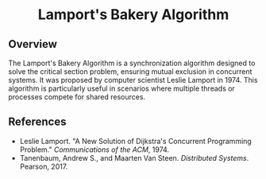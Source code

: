 <h1 align="center">Lamport's Bakery Algorithm</h1>

## Overview

The Lamport's Bakery Algorithm is a synchronization algorithm designed to solve the critical section problem, ensuring mutual exclusion in concurrent systems. It was proposed by computer scientist Leslie Lamport in 1974. This algorithm is particularly useful in scenarios where multiple threads or processes compete for shared resources.


## References

- Leslie Lamport. "A New Solution of Dijkstra's Concurrent Programming Problem." *Communications of the ACM*, 1974.
- Tanenbaum, Andrew S., and Maarten Van Steen. *Distributed Systems*. Pearson, 2017.
